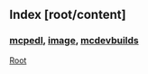 
## Index [root/content]
### [mcpedl](./mcpedl), [image](./image), [mcdevbuilds](./mcdevbuilds)
[Root](/)
